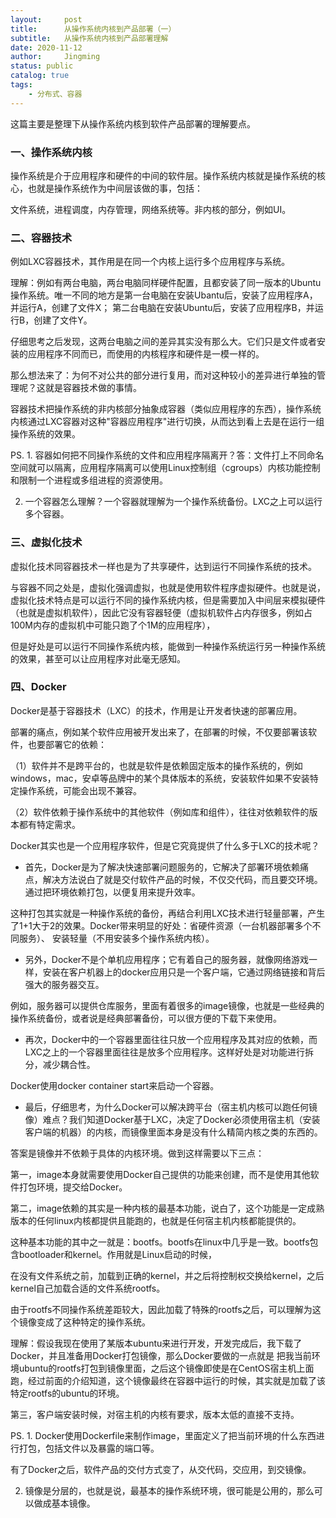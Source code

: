 ```yaml
---
layout:     post
title:      从操作系统内核到产品部署（一）
subtitle:   从操作系统内核到产品部署理解
date: 2020-11-12
author:     Jingming
status: public
catalog: true
tags:
    - 分布式、容器
---
```


这篇主要是整理下从操作系统内核到软件产品部署的理解要点。

### 一、操作系统内核

操作系统是介于应用程序和硬件的中间的软件层。操作系统内核就是操作系统的核心，也就是操作系统作为中间层该做的事，包括：

文件系统，进程调度，内存管理，网络系统等。非内核的部分，例如UI。

### 二、容器技术

例如LXC容器技术，其作用是在同一个内核上运行多个应用程序与系统。

理解：例如有两台电脑，两台电脑同样硬件配置，且都安装了同一版本的Ubuntu操作系统。唯一不同的地方是第一台电脑在安装Ubantu后，安装了应用程序A，并运行A，创建了文件X；
第二台电脑在安装Ubuntu后，安装了应用程序B，并运行B，创建了文件Y。

仔细思考之后发现，这两台电脑之间的差异其实没有那么大。它们只是文件或者安装的应用程序不同而已，而使用的内核程序和硬件是一模一样的。

那么想法来了：为何不对公共的部分进行复用，而对这种较小的差异进行单独的管理呢？这就是容器技术做的事情。

容器技术把操作系统的非内核部分抽象成容器（类似应用程序的东西），操作系统内核通过LXC容器对这种"容器应用程序"进行切换，从而达到看上去是在运行一组操作系统的效果。

PS. 1. 容器如何把不同操作系统的文件和应用程序隔离开？答：文件打上不同命名空间就可以隔离，应用程序隔离可以使用Linux控制组（cgroups）内核功能控制和限制一个进程或多组进程的资源使用。

2. 一个容器怎么理解？一个容器就理解为一个操作系统备份。LXC之上可以运行多个容器。

### 三、虚拟化技术

虚拟化技术同容器技术一样也是为了共享硬件，达到运行不同操作系统的技术。

与容器不同之处是，虚拟化强调虚拟，也就是使用软件程序虚拟硬件。也就是说，虚拟化技术特点是可以运行不同的操作系统内核，但是需要加入中间层来模拟硬件（也就是虚拟机软件），因此它没有容器轻便（虚拟机软件占内存很多，例如占100M内存的虚拟机中可能只跑了个1M的应用程序），

但是好处是可以运行不同操作系统内核，能做到一种操作系统运行另一种操作系统的效果，甚至可以让应用程序对此毫无感知。

### 四、Docker

Docker是基于容器技术（LXC）的技术，作用是让开发者快速的部署应用。

部署的痛点，例如某个软件应用被开发出来了，在部署的时候，不仅要部署该软件，也要部署它的依赖：

（1）软件并不是跨平台的，也就是软件是依赖固定版本的操作系统的，例如windows，mac，安卓等品牌中的某个具体版本的系统，安装软件如果不安装特定操作系统，可能会出现不兼容。

（2）软件依赖于操作系统中的其他软件（例如库和组件），往往对依赖软件的版本都有特定需求。

Docker其实也是一个应用程序软件，但是它究竟提供了什么多于LXC的技术呢？


* 首先，Docker是为了解决快速部署问题服务的，它解决了部署环境依赖痛点，解决方法说白了就是交付软件产品的时候，不仅交代码，而且要交环境。通过把环境依赖打包，以便复用来提升效率。

这种打包其实就是一种操作系统的备份，再结合利用LXC技术进行轻量部署，产生了1+1大于2的效果。Docker带来明显的好处：省硬件资源（一台机器部署多个不同服务）、
安装轻量（不用安装多个操作系统内核）。

* 另外，Docker不是个单机应用程序；它有着自己的服务器，就像网络游戏一样，安装在客户机器上的docker应用只是一个客户端，它通过网络链接和背后强大的服务器交互。

例如，服务器可以提供仓库服务，里面有着很多的image镜像，也就是一些经典的操作系统备份，或者说是经典部署备份，可以很方便的下载下来使用。

* 再次，Docker中的一个容器里面往往只放一个应用程序及其对应的依赖，而LXC之上的一个容器里面往往是放多个应用程序。这样好处是对功能进行拆分，减少耦合性。

Docker使用docker container start来启动一个容器。

* 最后，仔细思考，为什么Docker可以解决跨平台（宿主机内核可以跑任何镜像）难点？我们知道Docker基于LXC，决定了Docker必须使用宿主机（安装客户端的机器）的内核，而镜像里面本身是没有什么精简内核之类的东西的。

答案是镜像并不依赖于具体的内核环境。做到这样需要以下三点：

第一，image本身就需要使用Docker自己提供的功能来创建，而不是使用其他软件打包环境，提交给Docker。

第二，image依赖的其实是一种内核的最基本功能，说白了，这个功能是一定成熟版本的任何linux内核都提供且能跑的，也就是任何宿主机内核都能提供的。

这种基本功能的其中之一就是：bootfs。bootfs在linux中几乎是一致。bootfs包含bootloader和kernel。作用就是Linux启动的时候，

在没有文件系统之前，加载到正确的kernel，并之后将控制权交换给kernel，之后kernel自己加载合适的文件系统rootfs。

由于rootfs不同操作系统差距较大，因此加载了特殊的rootfs之后，可以理解为这个镜像变成了这种特定的操作系统。

理解：假设我现在使用了某版本ubuntu来进行开发，开发完成后，我下载了Docker，并且准备用Docker打包镜像，那么Docker要做的一点就是
把我当前环境ubuntu的rootfs打包到镜像里面，之后这个镜像即使是在CentOS宿主机上面跑，经过前面的介绍知道，这个镜像最终在容器中运行的时候，其实就是加载了该特定rootfs的ubuntu的环境。

第三，客户端安装时候，对宿主机的内核有要求，版本太低的直接不支持。

PS.  1. Docker使用Dockerfile来制作image，里面定义了把当前环境的什么东西进行打包，包括文件以及暴露的端口等。

有了Docker之后，软件产品的交付方式变了，从交代码，交应用，到交镜像。

2. 镜像是分层的，也就是说，最基本的操作系统环境，很可能是公用的，那么可以做成基本镜像。